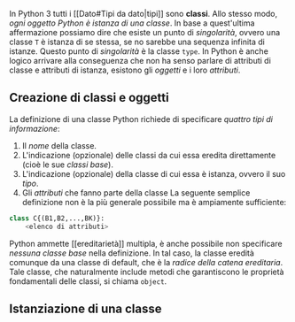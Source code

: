 In Python 3 tutti i [[Dato#Tipi da dato|tipi]] sono __classi__.
Allo stesso modo, _ogni oggetto Python è istanza di una classe_.
In base a quest'ultima affermazione possiamo dire che esiste un punto di _singolarità_, ovvero una classe `T` è istanza di se stessa, se no sarebbe una sequenza infinita di istanze.
Questo punto di _singolarità_ è la classe `type`.
In Python è anche logico arrivare alla conseguenza che non ha senso parlare di attributi di classe e attributi di istanza, esistono gli _oggetti_ e i loro _attributi_.

## Creazione di classi e oggetti
La definizione di una classe Python richiede di specificare _quattro tipi di informazione_:
1. Il _nome_ della classe.
2. L'indicazione (opzionale) delle classi da cui essa eredita direttamente (cioè le sue _classi base_).
3. L'indicazione (opzionale) della classe di cui essa è istanza, ovvero il suo _tipo_.
4. Gli _attributi_ che fanno parte della classe
La seguente semplice definizione non è la più generale possibile ma è ampiamente sufficiente:
```python
class C{(B1,B2,...,BK)}:
	<elenco di attributi>
```
Python ammette [[ereditarietà]] multipla, è anche possibile non specificare _nessuna classe base_ nella definizione.
In tal caso, la classe eredità comunque da una classe di default, che è la _radice della catena ereditaria_.
Tale classe, che naturalmente include metodi che garantiscono le proprietà fondamentali delle classi, si chiama `object`.

## Istanziazione di una classe
